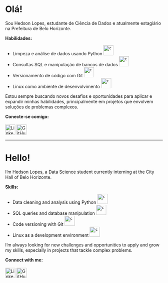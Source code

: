 # Olá!

Sou Hedson Lopes, estudante de Ciência de Dados e atualmente estagiário na Prefeitura de Belo Horizonte.<br>

**Habilidades:**

-   Limpeza e análise de dados usando Python <code><img height="32" src="https://img.icons8.com/?size=100&id=l75OEUJkPAk4&format=png&color=000000" alt="c"/></code>
-   Consultas SQL e manipulação de bancos de dados <code><img height="32" src="https://img.icons8.com/?size=100&id=42904&format=png&color=000000" alt="c"/></code>
-   Versionamento de código com Git <code><img height="32" src="https://img.icons8.com/?size=100&id=20906&format=png&color=000000" alt="c"/></code>
-   Linux como ambiente de desenvolvimento <code><img height="32" src="https://img.icons8.com/?size=100&id=17842&format=png&color=000000" alt="c"/></code>

Estou sempre buscando novos desafios e oportunidades para aplicar e expandir minhas habilidades, principalmente em projetos que envolvem soluções de problemas complexos.

**Conecte-se comigo:**<br><br>
<a href="https://www.linkedin.com/in/redsonlopez/"><img height="32" src="https://img.icons8.com/?size=100&id=13930&format=png&color=000000" alt="LinkedIn"/></a> <a href="https://github.com/redsonlopez/"><img height="32" src="https://img.icons8.com/?size=100&id=efFfwotdkiU5&format=png&color=000000" alt="GitHub"/></a>

----------

# Hello!

I’m Hedson Lopes, a Data Science student currently interning at the City Hall of Belo Horizonte.<br>

**Skills:**

-   Data cleaning and analysis using Python <code><img height="32" src="https://img.icons8.com/?size=100&id=l75OEUJkPAk4&format=png&color=000000" alt="c"/></code>
-   SQL queries and database manipulation <code><img height="32" src="https://img.icons8.com/?size=100&id=42904&format=png&color=000000" alt="c"/></code>
-   Code versioning with Git <code><img height="32" src="https://img.icons8.com/?size=100&id=20906&format=png&color=000000" alt="c"/></code>
-   Linux as a development environment <code><img height="32" src="https://img.icons8.com/?size=100&id=17842&format=png&color=000000" alt="c"/></code>

I’m always looking for new challenges and opportunities to apply and grow my skills, especially in projects that tackle complex problems.

**Connect with me:**<br><br>
<a href="https://www.linkedin.com/in/redsonlopez/"><img height="32" src="https://img.icons8.com/?size=100&id=13930&format=png&color=000000" alt="LinkedIn"/></a> <a href="https://github.com/redsonlopez/"><img height="32" src="https://img.icons8.com/?size=100&id=efFfwotdkiU5&format=png&color=000000" alt="GitHub"/></a>

